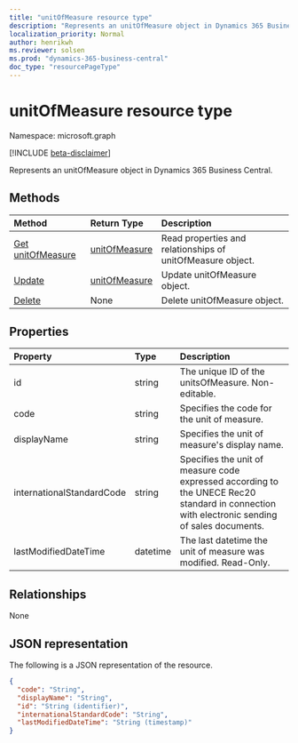 ```yaml
---
title: "unitOfMeasure resource type"
description: "Represents an unitOfMeasure object in Dynamics 365 Business Central."
localization_priority: Normal
author: henrikwh
ms.reviewer: solsen
ms.prod: "dynamics-365-business-central"
doc_type: "resourcePageType"
---
```


# unitOfMeasure resource type

Namespace: microsoft.graph

[!INCLUDE [beta-disclaimer](../../includes/beta-disclaimer.md)]

Represents an unitOfMeasure object in Dynamics 365 Business Central.

## Methods

| Method       | Return Type | Description |
|:-------------|:------------|:------------|
| [Get unitOfMeasure](../api/dynamics-unitofmeasure-get.md) | [unitOfMeasure](dynamics-unitofmeasure.md) | Read properties and relationships of unitOfMeasure object. |
| [Update](../api/dynamics-unitofmeasure-update.md) | [unitOfMeasure](dynamics-unitofmeasure.md) | Update unitOfMeasure object. |
| [Delete](../api/dynamics-unitofmeasure-delete.md) | None | Delete unitOfMeasure object. |

## Properties

| Property     | Type        | Description |
|:-------------|:------------|:------------|
|id|string|The unique ID of the unitsOfMeasure. Non-editable.|
|code|string|Specifies the code for the unit of measure.|
|displayName|string|Specifies the unit of measure's display name.|
|internationalStandardCode|string|Specifies the unit of measure code expressed according to the UNECE Rec20 standard in connection with electronic sending of sales documents.|
|lastModifiedDateTime|datetime|The last datetime the unit of measure was modified. Read-Only.|  

## Relationships

None

## JSON representation

The following is a JSON representation of the resource.

<!-- {
  "blockType": "resource",
  "optionalProperties": [

  ],
  "@odata.type": "microsoft.graph.unitOfMeasure",
  "baseType": "",
  "keyProperty": "id"
}-->

```json
{
  "code": "String",
  "displayName": "String",
  "id": "String (identifier)",
  "internationalStandardCode": "String",
  "lastModifiedDateTime": "String (timestamp)"
}
```

<!-- uuid: 16cd6b66-4b1a-43a1-adaf-3a886856ed98
2019-02-04 14:57:30 UTC -->
<!-- {
  "type": "#page.annotation",
  "description": "unitOfMeasure resource",
  "keywords": "",
  "section": "documentation",
  "tocPath": ""
}-->